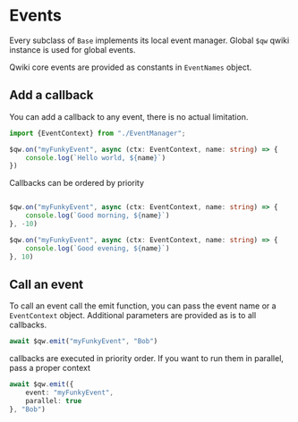 # Events

Every subclass of `Base` implements its local event manager.
Global `$qw` qwiki instance is used for global events.

Qwiki core events are provided as constants in `EventNames` object.

## Add a callback

You can add a callback to any event, there is no
actual limitation.

```ts
import {EventContext} from "./EventManager";

$qw.on("myFunkyEvent", async (ctx: EventContext, name: string) => {
    console.log(`Hello world, ${name}`)
})
```

Callbacks can be ordered by priority

```ts

$qw.on("myFunkyEvent", async (ctx: EventContext, name: string) => {
    console.log(`Good morning, ${name}`)
}, -10)

$qw.on("myFunkyEvent", async (ctx: EventContext, name: string) => {
    console.log(`Good evening, ${name}`)
}, 10)
```

## Call an event

To call an event call the emit function, you can pass
the event name or a `EventContext` object. Additional
parameters are provided as is to all callbacks.

```ts
await $qw.emit("myFunkyEvent", "Bob")
```

callbacks are executed in priority order. If you want
to run them in parallel, pass a proper context

```ts
await $qw.emit({
    event: "myFunkyEvent",
    parallel: true
}, "Bob")
```
